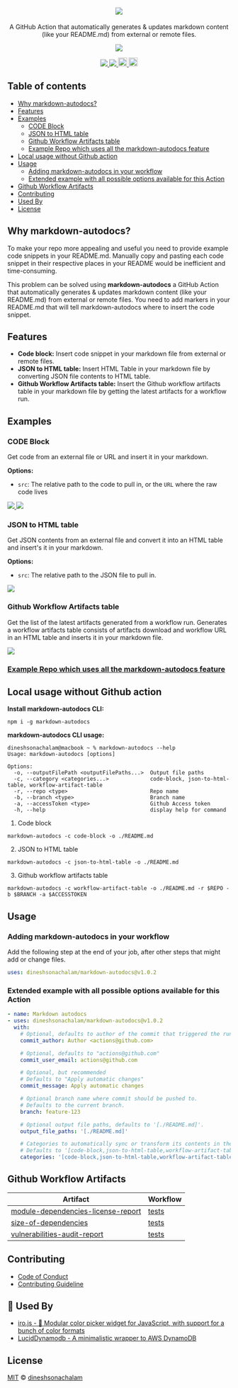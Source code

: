 <h1 align="center">
  <a href="https://github.com/marketplace/actions/markdown-autodocs">
    <img src="https://i.imgur.com/ZAC4qPa.png"/>
  </a>
</h1>
<p align="center">A GitHub Action that automatically generates & updates markdown content (like your README.md) from external or remote files.</p>
<p align="center">
    <a href="https://sonarcloud.io/dashboard?id=markdown-autodocs">
        <img src="https://sonarcloud.io/api/project_badges/quality_gate?project=markdown-autodocs"/>
    </a>
</p>
<p align="center">
    <a href="https://github.com/dineshsonachalam/markdown-autodocs/actions/workflows/tests.yml">
        <img src="https://github.com/dineshsonachalam/markdown-autodocs/actions/workflows/tests.yml/badge.svg"/>
    </a>
    <a href="https://github.com/dineshsonachalam/markdown-autodocs/actions/workflows/markdown-autodocs.yml">
        <img src="https://github.com/dineshsonachalam/markdown-autodocs/actions/workflows/markdown-autodocs.yml/badge.svg"/>
    </a>
    <a href="https://www.npmjs.com/package/markdown-autodocs">
      <img src="https://img.shields.io/npm/v/markdown-autodocs?color=dark%20green&label=npm%20package" alt="npm version" height="20">     
    </a>
    <a href="https://github.com/dineshsonachalam/markdown-autodocs/blob/master/LICENSE" target="_blank">
        <img src="https://badgen.net/github/license/dineshsonachalam/markdown-autodocs" alt="MIT License" height="20">
    </a>
</p>

## Table of contents
- [Why markdown-autodocs?](#why-markdown-autodocs)
- [Features](#features)
- [Examples](#examples)
  - [CODE Block](#code-block)
  - [JSON to HTML table](#json-to-html-table)
  - [Github Workflow Artifacts table](#github-workflow-artifacts-table)
  - [Example Repo which uses all the markdown-autodocs feature](#example-repo-which-uses-all-the-markdown-autodocs-feature)
- [Local usage without Github action](#local-usage-without-github-action)
- [Usage](#usage)
  - [Adding markdown-autodocs in your workflow](#adding-markdown-autodocs-in-your-workflow)
  - [Extended example with all possible options available for this Action](#extended-example-with-all-possible-options-available-for-this-action)
- [Github Workflow Artifacts](#github-workflow-artifacts)
- [Contributing](#contributing)
- [Used By](#-used-by)
- [License](#license)

## Why markdown-autodocs?
To make your repo more appealing and useful you need to provide example code snippets in your README.md. Manually copy and pasting each code snippet in their respective places in your README would be inefficient and time-consuming.

This problem can be solved using <b>markdown-autodocs</b> a GitHub Action that automatically generates & updates markdown content (like your README.md) from external or remote files. You need to add markers in your README.md that will tell markdown-autodocs where to insert the code snippet.

## Features
* <b>Code block:</b> Insert code snippet in your markdown file from external or remote files.
* <b>JSON to HTML table:</b> Insert HTML Table in your markdown file by converting JSON file contents to HTML table.
* <b>Github Workflow Artifacts table:</b> Insert the Github workflow artifacts table in your markdown file by getting the latest artifacts for a workflow run.

## Examples

### CODE Block

Get code from an external file or URL and insert it in your markdown.

**Options:**
- `src`: The relative path to the code to pull in, or the `URL` where the raw code lives

<a href="./docs/examples.md#get-code-from-external-file" target="_blank">
    <img src="https://i.imgur.com/NUMReeR.png"/>
</a>

<a href="./docs/examples.md#get-code-from-remote-file" target="_blank">
  <img src="https://i.imgur.com/blYRUXN.png"/>
</a>

### JSON to HTML table
Get JSON contents from an external file and convert it into an HTML table and insert's it in your markdown.

**Options:**
- `src`: The relative path to the JSON file to pull in.

<a href="./docs/examples.md#json-to-html-table" target="_blank">
  <img src="https://i.imgur.com/5pTHIpS.png"/>
</a>

### Github Workflow Artifacts table

Get the list of the latest artifacts generated from a workflow run. Generates a workflow artifacts table consists of artifacts download and workflow URL in an HTML table and inserts it in your markdown file.

<a href="./docs/examples.md#github-workflow-artifacts-table" target="_blank">
  <img src="https://i.imgur.com/gVHiSB8.png"/>
</a>

### [Example Repo which uses all the markdown-autodocs feature](https://github.com/dineshsonachalam/repo-using-markdown-autodocs)

## Local usage without Github action

**Install markdown-autodocs CLI:**
```
npm i -g markdown-autodocs
```

**markdown-autodocs CLI usage:**
```
dineshsonachalam@macbook ~ % markdown-autodocs --help
Usage: markdown-autodocs [options]

Options:
  -o, --outputFilePath <outputFilePaths...>  Output file paths
  -c, --category <categories...>             code-block, json-to-html-table, workflow-artifact-table
  -r, --repo <type>                          Repo name
  -b, --branch <type>                        Branch name
  -a, --accessToken <type>                   Github Access token
  -h, --help                                 display help for command
```

1. Code block
```
markdown-autodocs -c code-block -o ./README.md 
```
2. JSON to HTML table
```
markdown-autodocs -c json-to-html-table -o ./README.md
```
3. Github workflow artifacts table
```
markdown-autodocs -c workflow-artifact-table -o ./README.md -r $REPO -b $BRANCH -a $ACCESSTOKEN
```

## Usage

### Adding markdown-autodocs in your workflow
Add the following step at the end of your job, after other steps that might add or change files.
<!-- MARKDOWN-AUTO-DOCS:START (CODE:src=./docs/latest-release.yml) -->
<!-- The below code snippet is automatically added from ./docs/latest-release.yml -->
```yml
uses: dineshsonachalam/markdown-autodocs@v1.0.2
```
<!-- MARKDOWN-AUTO-DOCS:END -->

###  Extended example with all possible options available for this Action
<!-- MARKDOWN-AUTO-DOCS:START (CODE:src=./docs/markdown-autodocs.yml) -->
<!-- The below code snippet is automatically added from ./docs/markdown-autodocs.yml -->
```yml
- name: Markdown autodocs
- uses: dineshsonachalam/markdown-autodocs@v1.0.2
  with:
    # Optional, defaults to author of the commit that triggered the run
    commit_author: Author <actions@github.com>

    # Optional, defaults to "actions@github.com"
    commit_user_email: actions@github.com

    # Optional, but recommended
    # Defaults to "Apply automatic changes"
    commit_message: Apply automatic changes

    # Optional branch name where commit should be pushed to.
    # Defaults to the current branch.
    branch: feature-123

    # Optional output file paths, defaults to '[./README.md]'.
    output_file_paths: '[./README.md]'

    # Categories to automatically sync or transform its contents in the markdown files.
    # Defaults to '[code-block,json-to-html-table,workflow-artifact-table]'
    categories: '[code-block,json-to-html-table,workflow-artifact-table]'
```
<!-- MARKDOWN-AUTO-DOCS:END -->

## Github Workflow Artifacts
<!-- MARKDOWN-AUTO-DOCS:START (WORKFLOW_ARTIFACT_TABLE) -->
<table class="ARTIFACTS-TABLE"><thead><tr><th class="artifact-th">Artifact</th><th class="workflow-th">Workflow</th></tr></thead><tbody ><tr ><td class="artifact-td td_text"><a href=https://github.com/dineshsonachalam/markdown-autodocs/suites/3261500090/artifacts/75896495>module-dependencies-license-report</a></td><td class="workflow-td td_text"><a href=https://github.com/dineshsonachalam/markdown-autodocs/actions/runs/1039327065>tests</a></td></tr>
<tr ><td class="artifact-td td_text"><a href=https://github.com/dineshsonachalam/markdown-autodocs/suites/3261500090/artifacts/75896496>size-of-dependencies</a></td><td class="workflow-td td_text"><a href=https://github.com/dineshsonachalam/markdown-autodocs/actions/runs/1039327065>tests</a></td></tr>
<tr ><td class="artifact-td td_text"><a href=https://github.com/dineshsonachalam/markdown-autodocs/suites/3261500090/artifacts/75896497>vulnerabilities-audit-report</a></td><td class="workflow-td td_text"><a href=https://github.com/dineshsonachalam/markdown-autodocs/actions/runs/1039327065>tests</a></td></tr></tbody></table>
<!-- MARKDOWN-AUTO-DOCS:END -->

## Contributing

* [Code of Conduct](CODE_OF_CONDUCT.md)
* [Contributing Guideline](CONTRIBUTING.md)

## 🚀 Used By

* [iro.js - 🎨 Modular color picker widget for JavaScript, with support for a bunch of color formats](https://github.com/jaames/iro.js)
* [LucidDynamodb - A minimalistic wrapper to AWS DynamoDB](https://github.com/dineshsonachalam/Lucid-Dynamodb)


## License

[MIT](https://choosealicense.com/licenses/mit/) © [dineshsonachalam](https://www.github.com/dineshsonachalam)
